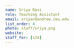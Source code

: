```yaml
---
name: Sriya Ravi
role: Teaching Assistant
email: sriyar@andrew.cmu.edu
list_order: 4
photo: staff/sriya.png
website: 
staff_for: [s24]
---
```

